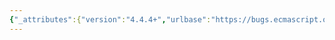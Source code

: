 ```yaml
---
{"_attributes":{"version":"4.4.4+","urlbase":"https://bugs.ecmascript.org/","maintainer":"dherman@mozilla.com"},"bug":{"bug_id":2031,"creation_ts":"2013-10-01 21:51:00 -0700","short_desc":"sections with no content","delta_ts":"2014-05-15 12:10:01 -0700","product":"Draft for 6th Edition","component":"technical issue","version":"Rev 19: September 27, 2013 Draft","rep_platform":"All","op_sys":"All","bug_status":"RESOLVED","resolution":"FIXED","priority":"Normal","bug_severity":"normal","everconfirmed":true,"reporter":{"uid":"jmdyck","name":"Michael Dyck"},"assigned_to":{"uid":"allen","name":"Allen Wirfs-Brock"},"cc":"claude.pache","long_desc":[{"commentid":5797,"comment_count":0,"who":{"uid":"jmdyck","name":"Michael Dyck"},"bug_when":"2013-10-01 21:51:08 -0700","thetext":"The following sections have no content:\n  9.2.5.5 [[Enumerate]] ()\n  9.2.5.6 [[OwnPropertyKeys]] ()\n  15.1.0.7 Runtime Semantics: Module Declaration Instantiation\n  18.2.1.2 Eval Declaration Instantiation\n  26.2.3 Property of Proxy Instances"},{"commentid":5808,"comment_count":1,"who":{"uid":"jmdyck","name":"Michael Dyck"},"bug_when":"2013-10-02 15:38:31 -0700","thetext":"Also,\n    9.2.3.3 [[Enumerate]] ()\n    9.2.3.4 [[OwnPropertyKeys]] ()\nare effectively content-free."},{"commentid":8477,"comment_count":2,"who":{"uid":"allen","name":"Allen Wirfs-Brock"},"bug_when":"2014-05-14 17:57:51 -0700","thetext":"[[Enumerate]] and [[OwnPropertyKeys]] in rev24"},{"commentid":8505,"comment_count":3,"who":{"uid":"jmdyck","name":"Michael Dyck"},"bug_when":"2014-05-15 12:10:01 -0700","thetext":"15.2.0.15 \"Runtime Semantics: Module Declaration Instantiation\"\n    has been marked with an explicit \"TO DO\" since rev 22\n\n9.4.3.2 \"[[Enumerate]] ()\"\n9.4.3.3 \"[[OwnPropertyKeys]] ()\"\n    have content in rev24.\n\n9.4.5.5 \"[[Enumerate]] ()\"\n9.4.5.6 \"[[OwnPropertyKeys]] ()\"\n    have content in rev24.\n\n18.2.1.2 \"Eval Declaration Instantiation\"\n    Still have no content (and no explicit \"TO DO\") in rev24,\n    but Bug 2684 now exists for this.\n\n26.2.3 \"Property of Proxy Instances\"\n    section gone since rev21\n\nSo I'd say this bug can be closed."}]}}
---
```

